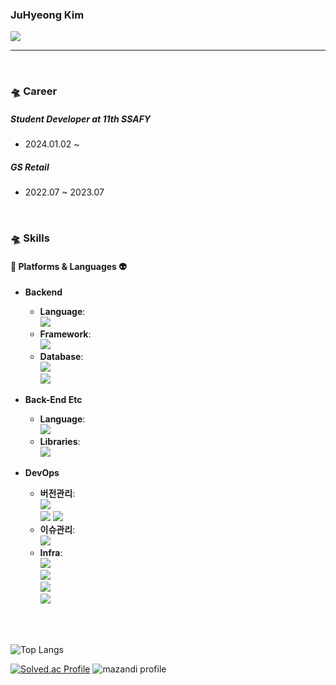### JuHyeong Kim
<img src="https://img.shields.io/badge/kkjjhh9705@gmail.com-EA4335?style=flat-square&logo=Gmail&logoColor=white"/>

<hr>
<br>

### 🛸 Career
##### Student Developer at 11th SSAFY<br>
- 2024.01.02 ~

##### GS Retail
- 2022.07 ~ 2023.07

<br>

### 🛸 Skills

#### 👾 Platforms & Languages 👽
- **Backend**  
    - **Language**:  
      <img src="https://img.shields.io/badge/Java-007396?style=flat-square&logo=java&logoColor=white"/>  
    - **Framework**:  
      <img src="https://img.shields.io/badge/Spring_Boot-6DB33F?style=flat-square&logo=spring-boot&logoColor=white"/>
    - **Database**:  
      <img src="https://img.shields.io/badge/MySQL-4479A1?style=flat-square&logo=mysql&logoColor=white"/>  
      <img src="https://img.shields.io/badge/Redis-DC382D?style=flat-square&logo=redis&logoColor=white"/>

- **Back-End Etc**  
    - **Language**:  
      <img src="https://img.shields.io/badge/Python-3776AB?style=flat-square&logo=python&logoColor=white"/>  
    - **Libraries**:  
      <img src="https://img.shields.io/badge/Pandas-150458?style=flat-square&logo=pandas&logoColor=white"/>

- **DevOps**  
    - **버전관리**:  
      <img src="https://img.shields.io/badge/Git-F05032?style=flat-square&logo=git&logoColor=white"/>  
      <img src="https://img.shields.io/badge/GitLab-FC6D26?style=flat-square&logo=gitlab&logoColor=white"/>
      <img src="https://img.shields.io/badge/GitHub-FC6D26?style=flat-square&logo=github&logoColor=white"/>
    - **이슈관리**:  
      <img src="https://img.shields.io/badge/Jira-0052CC?style=flat-square&logo=jira&logoColor=white"/>  
    - **Infra**:  
      <img src="https://img.shields.io/badge/AWS_EC2-232F3E?style=flat-square&logo=amazon-aws&logoColor=white"/>  
      <img src="https://img.shields.io/badge/Jenkins-D24939?style=flat-square&logo=jenkins&logoColor=white"/>  
      <img src="https://img.shields.io/badge/Nginx-009639?style=flat-square&logo=nginx&logoColor=white"/>  
      <img src="https://img.shields.io/badge/Docker-2496ED?style=flat-square&logo=docker&logoColor=white"/>

<br><br>

![Top Langs](https://github-readme-stats.vercel.app/api/top-langs/?username=j00boy&layout=compact&theme=dracula)

[![Solved.ac Profile](http://mazassumnida.wtf/api/v2/generate_badge?boj=kkjjhh96)](https://solved.ac/kkjjhh96/)
![mazandi profile](http://mazandi.herokuapp.com/api?handle=kkjjhh96&theme=warm)

